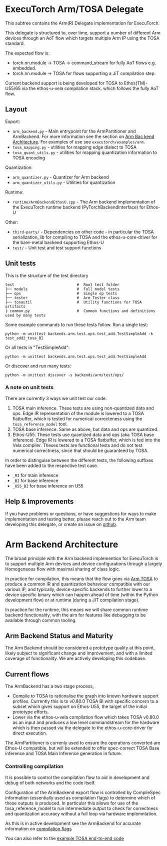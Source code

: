 # ExecuTorch Arm/TOSA Delegate

This subtree contains the Arm(R) Delegate implementation for ExecuTorch.

This delegate is structured to, over time, support a number of different Arm devices
through an AoT flow which targets multiple Arm IP using the TOSA standard.

The expected flow is:
 * torch.nn.module -> TOSA -> command_stream for fully AoT flows e.g. embedded.
 * torch.nn.module -> TOSA for flows supporting a JiT compilation step.

Current backend support is being developed for TOSA to Ethos(TM)-U55/65 via the
ethos-u-vela compilation stack. which follows the fully AoT flow.

## Layout

Export:
- `arm_backend.py` - Main entrypoint for the ArmPartitioner and ArmBackend. For more information see the section on [Arm Bac
kend Architecture](#arm-backend-architecture). For examples of use see `executorch/examples/arm`.
- `tosa_mapping.py` - utilities for mapping edge dialect to TOSA
- `tosa_quant_utils.py` - utilities for mapping quantization information to TOSA encoding

Quantization:
- `arm_quantizer.py` - Quantizer for Arm backend
- `arm_quantizer_utils.py` - Utilities for quantization

Runtime:
- `runtime/ArmBackendEthosU.cpp` - The Arm backend implementation of the ExecuTorch runtime backend (PyTorchBackendInterface) for Ethos-U

Other:
- `third-party/` - Dependencies on other code - in particular the TOSA serialization_lib for compiling to TOSA and the ethos-u-core-driver for the bare-metal backend supporting Ethos-U
- `test/` - Unit test and test support functions

## Unit tests
This is the structure of the test directory

```
test                            #  Root test folder
├── models                      #  Full model tests
├── ops                         #  Single op tests
├── tester                      #  Arm Tester class
├── tosautil                    #  Utility functions for TOSA artifacts
├ common.py                     #  Common functions and definitions used by many tests
```

Some example commands to run these tests follow. Run a single test:

```
python -m unittest backends.arm.test.ops.test_add.TestSimpleAdd -k test_add2_tosa_BI
```

Or all tests in "TestSimpleAdd":

```
python -m unittest backends.arm.test.ops.test_add.TestSimpleAdd
```

Or discover and run many tests:

```
python -m unittest discover -s backends/arm/test/ops/
```

### A note on unit tests

There are currently 3 ways we unit test our code.
1. TOSA main inference. These tests are using non-quantized data and ops. Edge IR representation of the module is lowered to a TOSA flatbuffer, which is tested for numerical correcteness using the ```tosa_reference_model``` tool.
2. TOSA base inference. Same as above, but data and ops are quantized.
3. Ethos-U55. These tests use quantized data and ops (aka TOSA base inference). Edge IR is lowered to a TOSA flatbuffer, which is fed into the Vela compiler. Theses tests are functional tests and do not test numerical correctness, since that should be guaranteed by TOSA.

In order to distinguise between the different tests, the following suffixes have been added to the respective test case.
* ```_MI``` for main inference
* ```_BI``` for base inference
* ```_U55_BI``` for base inference on U55

## Help & Improvements
If you have problems or questions, or have suggestions for ways to make
implementation and testing better, please reach out to the Arm team developing this delegate, or
create an issue on [github](https://www.github.com/pytorch/executorch/issues).

# Arm Backend Architecture

The broad principle with the Arm backend implemention for ExecuTorch is to support multiple Arm devices and device configurations through a largely Homogeneous flow with maximal sharing of class logic.

In practice for compilation, this means that the flow goes via [Arm TOSA](https://www.mlplatform.org/tosa/tosa_spec.html) to produce a common IR and quantization behaviour compatible with our various IP, and typically, device-specific backends to further lower to a device specific binary which can happen ahead of time (within the Python development flow) or at runtime (during a JIT compilation stage).

In practice for the runtime, this means we will share common runtime backend functionality, with the aim for features like debugging to be available through common tooling.


## Arm Backend Status and Maturity

The Arm Backend should be considered a prototype quality at this point, likely subject to significant change and improvement, and with a limited coverage of functionality. We are actively developing this codebase.

## Current flows

The ArmBackend has a two stage process,
- Compile to TOSA to rationalise the graph into known hardware support profiles. Currently this is to v0.80.0 TOSA BI with specific concern to a subset which gives support on Ethos-U55, the target of the initial prototype efforts.
- Lower via the ethos-u-vela compilation flow which takes TOSA v0.80.0 as an input and produces a low level commandstream for the hardware which is then passed via the delegate to the ethos-u-core-driver for direct execution.

The ArmPartitioner is currenly used to ensure the operations converted are Ethos-U compatible, but will be extended to offer spec-correct TOSA Base inference and TOSA Main Inference generation in future.

### Controlling compilation

It is possible to control the compilation flow to aid in development and debug of both networks and the code itself.

Configuration of the ArmBackend export flow is controlled by CompileSpec information (essentially used as compilation flags) to determine which of these outputs is produced. In particular this allows for use of the tosa_reference_model to run intermediate output to check for correctness and quantization accuracy without a full loop via hardware implemntation.

As this is in active development see the ArmBackend for accurate information on [compilation flags](https://github.com/pytorch/executorch/blob/29f6dc9353e90951ed3fae3c57ae416de0520067/backends/arm/arm_backend.py#L319-L324)

You can also refer to the [example TOSA end-to-end code](/examples/arm/arm_tosa_e2e.py)
